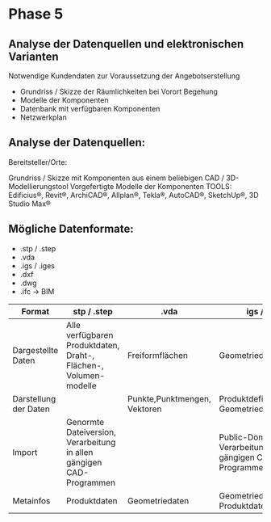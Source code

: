 # Phase 5

## Analyse der Datenquellen und elektronischen Varianten
Notwendige Kundendaten zur Voraussetzung der Angebotserstellung

- Grundriss / Skizze der Räumlichkeiten bei Vorort Begehung
- Modelle der Komponenten
- Datenbank mit verfügbaren Komponenten
- Netzwerkplan

## Analyse der Datenquellen:

Bereitsteller/Orte:

Grundriss / Skizze mit Komponenten aus einem beliebigen CAD / 3D-Modellierungstool
Vorgefertigte Modelle der Komponenten
TOOLS: Edificius®, Revit®, ArchiCAD®, Allplan®, Tekla®, AutoCAD®, SketchUp®, 3D Studio Max®

## Mögliche Datenformate:

- .stp / .step
- .vda
- .igs / .iges
- .dxf
- .dwg
- .ifc → BIM

|Format|stp / .step|.vda|igs / .iges|.dxf|.dwg|.ifc → BIM|
|---|---|---|---|---|---|---|
|Dargestellte Daten|Alle verfügbaren Produktdaten, Draht-, Flächen-, Volumen-modelle| Freiformflächen|Geometriedaten|Vektoren|2D/3D Konstruktionsdaten|3D-Modelle, Informationen zu Daten|
|Darstellung der Daten||Punkte,Punktmengen, Vektoren|Produktdefinitionsdaten, Geometriedaten|Binär/ASCII||ASCII Textdatei|
|Import|Genormte Dateiversion, Verarbeitung in allen gängigen CAD-Programmen||Public-Domain-Format, Verarbeitung in allen gängigen CAD-Programmen|AutoCAD|AutoCAD|Offenes Format, alle gängigen BIM-Programme|
|Metainfos|Produktdaten|Geometriedaten|Geometriedaten, Produktdaten|Vektoren als Binäres|||
